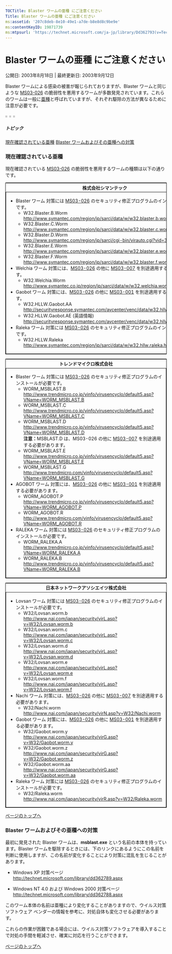 ```yaml
---
TOCTitle: Blaster ワームの亜種 にご注意ください
Title: Blaster ワームの亜種 にご注意ください
ms:assetid: '207c8deb-8e10-49e1-a7de-b8e8d8c9be9e'
ms:contentKeyID: 19871739
ms:mtpsurl: 'https://technet.microsoft.com/ja-jp/library/Dd362793(v=TechNet.10)'
---
```


Blaster ワームの亜種 にご注意ください
=====================================

公開日: 2003年8月18日 | 最終更新日: 2003年9月12日

Blaster ワームによる感染の被害が報じられておりますが、Blaster ワームと同じような [MS03-026](http://www.microsoft.com/japan/technet/security/bulletin/ms03-026.mspx) の脆弱性を悪用するワームが多数発見されています。これらのワームは一般に[亜種](https://technet.microsoft.com/ja-jp/library/207c8deb-8e10-49e1-a7de-b8e8d8c9be9e(v=TechNet.10))と呼ばれていますが、それぞれ駆除の方法が異なるために注意が必要です。

![](images/Dd362793.3squares(ja-jp,TechNet.10).gif)

##### トピック

[](#ebaa)[現在確認されている亜種](#ebaa)
[](#eaaa)[Blaster ワームおよびその亜種への対策](#eaaa)

### 現在確認されている亜種

現在確認されている [MS03-026](http://www.microsoft.com/japan/technet/security/bulletin/ms03-026.mspx) の脆弱性を悪用するワームの種類は以下の通りです。

 
<table style="border:1px solid black;">
<colgroup>
<col width="100%" />
</colgroup>
<thead>
<tr class="header">
<th>株式会社シマンテック</th>
</tr>
</thead>
<tbody>
<tr class="odd">
<td style="border:1px solid black;"><ul>
<li>Blaster ワーム
対策には <a href="http://www.microsoft.com/japan/technet/security/bulletin/ms03-026.mspx">MS03-026</a> のセキュリティ修正プログラムのインストールが必要です。
<ul>
<li>W32.Blaster.B.Worm<br />
<a href="http://www.symantec.com/region/jp/sarcj/data/w/w32.blaster.b.worm.html" class="uri">http://www.symantec.com/region/jp/sarcj/data/w/w32.blaster.b.worm.html</a></li>
<li>W32.Blaster.C.Worm<br />
<a href="http://www.symantec.com/region/jp/sarcj/data/w/w32.blaster.c.worm.html" class="uri">http://www.symantec.com/region/jp/sarcj/data/w/w32.blaster.c.worm.html</a></li>
<li>W32.Blaster.D.Worm<br />
<a href="http://www.symantec.com/region/jp/sarcj/cgi-bin/virauto.cgi?vid=36528" class="uri">http://www.symantec.com/region/jp/sarcj/cgi-bin/virauto.cgi?vid=36528</a></li>
<li>W32.Blaster.E.Worm<br />
<a href="http://www.symantec.com/region/jp/sarcj/data/w/w32.blaster.e.worm.html" class="uri">http://www.symantec.com/region/jp/sarcj/data/w/w32.blaster.e.worm.html</a></li>
<li>W32.Blaster.F.Worm<br />
<a href="http://www.symantec.com/region/jp/sarcj/data/w/w32.blaster.f.worm.html" class="uri">http://www.symantec.com/region/jp/sarcj/data/w/w32.blaster.f.worm.html</a></li>
</ul></li>
<li>Welchia ワーム
対策には、<a href="http://www.microsoft.com/japan/technet/security/bulletin/ms03-026.mspx">MS03-026</a> の他に <a href="http://www.microsoft.com/japan/technet/security/bulletin/ms03-007.mspx">MS03-007</a> を別途適用する必要があります。
<ul>
<li>W32.Welchia.Worm<br />
<a href="http://www.symantec.co.jp/region/jp/sarcj/data/w/w32.welchia.worm.html" class="uri">http://www.symantec.co.jp/region/jp/sarcj/data/w/w32.welchia.worm.html</a></li>
</ul></li>
<li>Gaobot ワーム
対策には、<a href="http://www.microsoft.com/japan/technet/security/bulletin/ms03-026.mspx">MS03-026</a> の他に <a href="http://www.microsoft.com/japan/technet/security/bulletin/ms03-001.mspx">MS03-001</a> を別途適用する必要があります。
<ul>
<li>W32.HLLW.Gaobot.AA<br />
<a href="http://www.symantec.com/region/jp/sarcj/data/w/w32.hllw.gaobot.aa.html">http://securityresponse.symantec.com/avcenter/venc/data/w32.hllw.gaobot.aa.html</a></li>
<li>W32.HLLW.Gaobot.AE (英語情報)<br />
<a href="http://securityresponse.symantec.com/avcenter/venc/data/w32.hllw.gaobot.ae.html" class="uri">http://securityresponse.symantec.com/avcenter/venc/data/w32.hllw.gaobot.ae.html</a></li>
</ul></li>
<li>Raleka ワーム
対策には <a href="http://www.microsoft.com/japan/technet/security/bulletin/ms03-026.mspx">MS03-026</a> のセキュリティ修正プログラムのインストールが必要です。
<ul>
<li>W32.HLLW.Raleka<br />
<a href="http://www.symantec.com/region/jp/sarcj/data/w/w32.hllw.raleka.html" class="uri">http://www.symantec.com/region/jp/sarcj/data/w/w32.hllw.raleka.html</a></li>
</ul></li>
</ul></td>
</tr>
</tbody>
</table>
 

 
<table style="border:1px solid black;">
<colgroup>
<col width="100%" />
</colgroup>
<thead>
<tr class="header">
<th>トレンドマイクロ株式会社</th>
</tr>
</thead>
<tbody>
<tr class="odd">
<td style="border:1px solid black;"><ul>
<li>Blaster ワーム
対策には <a href="http://www.microsoft.com/japan/technet/security/bulletin/ms03-026.mspx">MS03-026</a> のセキュリティ修正プログラムのインストールが必要です。
<ul>
<li>WORM_MSBLAST.B<br />
<a href="http://www.trendmicro.co.jp/vinfo/virusencyclo/default5.asp?vname=worm_msblast.b">http://www.trendmicro.co.jp/vinfo/virusencyclo/default5.asp?VName=WORM_MSBLAST.B</a></li>
<li>WORM_MSBLAST.C<br />
<a href="http://www.trendmicro.co.jp/vinfo/virusencyclo/default5.asp?vname=worm_msblast.c">http://www.trendmicro.co.jp/vinfo/virusencyclo/default5.asp?VName=WORM_MSBLAST.C</a></li>
<li>WORM_MSBLAST.D<br />
<a href="http://www.trendmicro.co.jp/vinfo/virusencyclo/default5.asp?vname=worm_msblast.d">http://www.trendmicro.co.jp/vinfo/virusencyclo/default5.asp?VName=WORM_MSBLAST.D</a><br />
<strong>注意：</strong>MSBLAST.D は、MS03-026 の他に <a href="http://www.microsoft.com/japan/technet/security/bulletin/ms03-007.mspx">MS03-007</a> を別途適用する必要があります。</li>
<li>WORM_MSBLAST.E<br />
<a href="http://www.trendmicro.co.jp/vinfo/virusencyclo/default5.asp?vname=worm_msblast.e">http://www.trendmicro.co.jp/vinfo/virusencyclo/default5.asp?VName=WORM_MSBLAST.E</a></li>
<li>WORM_MSBLAST.G<br />
<a href="http://www.trendmicro.com/vinfo/virusencyclo/default5.asp?vname=worm_msblast.g">http://www.trendmicro.com/vinfo/virusencyclo/default5.asp?VName=WORM_MSBLAST.G</a></li>
</ul></li>
<li>AGOBOT ワーム
対策には、<a href="http://www.microsoft.com/japan/technet/security/bulletin/ms03-026.mspx">MS03-026</a> の他に <a href="http://www.microsoft.com/japan/technet/security/bulletin/ms03-001.mspx">MS03-001</a> を別途適用する必要があります。
<ul>
<li>WORM_AGOBOT.P<br />
<a href="http://www.trendmicro.co.jp/vinfo/virusencyclo/default5.asp?vname=worm_agobot.p">http://www.trendmicro.co.jp/vinfo/virusencyclo/default5.asp?VName=WORM_AGOBOT.P</a></li>
<li>WORM_AGOBOT.R<br />
<a href="http://www.trendmicro.com/vinfo/virusencyclo/default5.asp?vname=worm_agobot.r">http://www.trendmicro.com/vinfo/virusencyclo/default5.asp?VName=WORM_AGOBOT.R</a></li>
</ul></li>
<li>RALEKA ワーム
対策には <a href="http://www.microsoft.com/japan/technet/security/bulletin/ms03-026.mspx">MS03-026</a> のセキュリティ修正プログラムのインストールが必要です。
<ul>
<li>WORM_RALEKA.A<br />
<a href="http://www.trendmicro.co.jp/vinfo/virusencyclo/default5.asp?vname=worm_raleka.a">http://www.trendmicro.co.jp/vinfo/virusencyclo/default5.asp?VName=WORM_RALEKA.A</a></li>
<li>WORM_RALEKA.B<br />
<a href="http://www.trendmicro.co.jp/vinfo/virusencyclo/default5.asp?vname=worm_raleka.b">http://www.trendmicro.co.jp/vinfo/virusencyclo/default5.asp?VName=WORM_RALEKA.B</a></li>
</ul></li>
</ul></td>
</tr>
</tbody>
</table>
 

 
<table style="border:1px solid black;">
<colgroup>
<col width="100%" />
</colgroup>
<thead>
<tr class="header">
<th>日本ネットワークアソシエイツ株式会社</th>
</tr>
</thead>
<tbody>
<tr class="odd">
<td style="border:1px solid black;"><ul>
<li>Lovsan ワーム
対策には <a href="http://www.microsoft.com/japan/technet/security/bulletin/ms03-026.mspx">MS03-026</a> のセキュリティ修正プログラムのインストールが必要です。
<ul>
<li>W32/Lovsan.worm.b<br />
<a href="http://www.nai.com/japan/security/virl.asp?v=w32/lovsan.worm.b">http://www.nai.com/japan/security/virL.asp?v=W32/Lovsan.worm.b</a></li>
<li>W32/Lovsan.worm.c<br />
<a href="http://www.nai.com/japan/security/virl.asp?v=w32/lovsan.worm.c">http://www.nai.com/japan/security/virL.asp?v=W32/Lovsan.worm.c</a></li>
<li>W32/Lovsan.worm.d<br />
<a href="http://www.nai.com/japan/security/virl.asp?v=w32/lovsan.worm.d">http://www.nai.com/japan/security/virL.asp?v=W32/Lovsan.worm.d</a></li>
<li>W32/Lovsan.worm.e<br />
<a href="http://www.nai.com/japan/security/virl.asp?v=w32/lovsan.worm.e">http://www.nai.com/japan/security/virL.asp?v=W32/Lovsan.worm.e</a></li>
<li>W32/Lovsan.worm.f<br />
<a href="http://www.nai.com/japan/security/virl.asp?v=w32/lovsan.worm.f">http://www.nai.com/japan/security/virL.asp?v=W32/Lovsan.worm.f</a></li>
</ul></li>
<li>Nachi ワーム
対策には、<a href="http://www.microsoft.com/japan/technet/security/bulletin/ms03-026.mspx">MS03-026</a> の他に <a href="http://www.microsoft.com/japan/technet/security/bulletin/ms03-007.mspx">MS03-007</a> を別途適用する必要があります。
<ul>
<li>W32/Nachi.worm<br />
<a href="http://www.nai.com/japan/security/virn.asp?v=w32/nachi.worm">http://www.nai.com/japan/security/virN.asp?v=W32/Nachi.worm</a></li>
</ul></li>
<li>Gaobot ワーム
対策には、<a href="http://www.microsoft.com/japan/technet/security/bulletin/ms03-026.mspx">MS03-026</a> の他に <a href="http://www.microsoft.com/japan/technet/security/bulletin/ms03-001.mspx">MS03-001</a> を別途適用する必要があります。
<ul>
<li>W32/Gaobot.worm.y<br />
<a href="http://www.nai.com/japan/security/virg.asp?v=w32/gaobot.worm.y">http://www.nai.com/japan/security/virG.asp?v=W32/Gaobot.worm.y</a></li>
<li>W32/Gaobot.worm.z<br />
<a href="http://www.nai.com/japan/security/virg.asp?v=w32/gaobot.worm.z">http://www.nai.com/japan/security/virG.asp?v=W32/Gaobot.worm.z</a></li>
<li>W32/Gaobot.worm.aa<br />
<a href="http://www.nai.com/japan/security/virg.asp?v=w32/gaobot.worm.aa">http://www.nai.com/japan/security/virG.asp?v=W32/Gaobot.worm.aa</a></li>
</ul></li>
<li>Raleka ワーム
対策には <a href="http://www.microsoft.com/japan/technet/security/bulletin/ms03-026.mspx">MS03-026</a> のセキュリティ修正プログラムのインストールが必要です。
<ul>
<li>W32/Raleka.worm<br />
<a href="http://www.nai.com/japan/security/virr.asp?v=w32/raleka.worm">http://www.nai.com/japan/security/virR.asp?v=W32/Raleka.worm</a></li>
</ul></li>
</ul></td>
</tr>
</tbody>
</table>
 

[](#mainsection)[ページのトップへ](#mainsection)

### Blaster ワームおよびその亜種への対策

最初に発見された Blaster ワームは、**msblast.exe** という名前の本体を持っています。Blaster ワームを駆除するときには、下のリンクにあるようにこの名前を判断に使用しますが、この名前が変化することにより対策に混乱を生じることがあります。

-   Windows XP 対策ページ
    <http://technet.microsoft.com/library/dd362789.aspx>

-   Windows NT 4.0 および Windows 2000 対策ページ
    <http://technet.microsoft.com/library/dd362788.aspx>

このワーム本体の名前は亜種により変化することがありますので、ウイルス対策ソフトウェア ベンダーの情報を参考に、対処自体も変化させる必要があります。

これらの作業が困難である場合には、ウイルス対策ソフトウェアを導入することで対処の手間を軽減させ、確実に対応を行うことができます。

[](#mainsection)[ページのトップへ](#mainsection)
